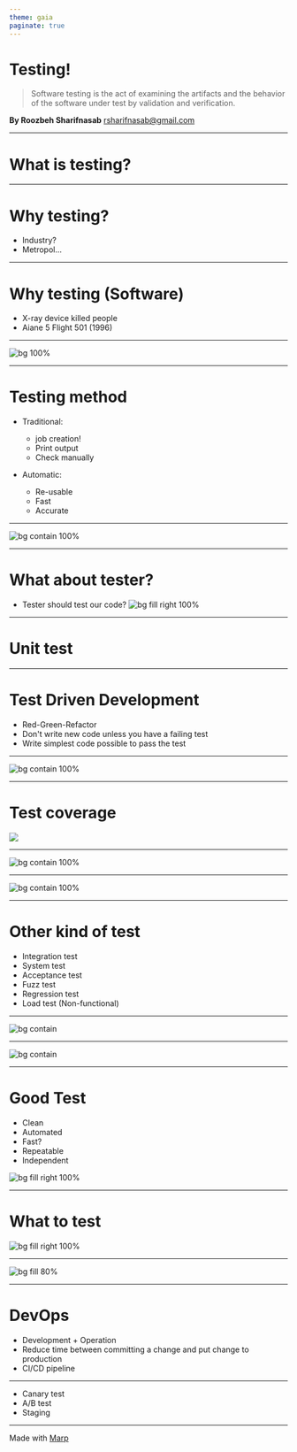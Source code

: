 ```yaml
---
theme: gaia
paginate: true
---
```


# Testing!

> Software testing is the act of examining the artifacts and the behavior of the software under test by validation and verification.

**By Roozbeh Sharifnasab**
rsharifnasab@gmail.com

------------

# What is testing?



------------

# Why testing?


+ Industry?
+ Metropol...


-----------

# Why testing (Software)

+ X-ray device killed people
+ Aiane 5 Flight 501 (1996)

------------

![bg 100%](./images/ariane-5.png)

------------

# Testing method

+ Traditional:
    + job creation!
    + Print output
    + Check manually

+ Automatic:
    + Re-usable
    + Fast
    + Accurate


------------------

![bg contain 100%](./images/logs.jpg)

------------------


# What about tester?

+ Tester should test our code?
![bg fill right 100%](./images/meme1.png)


------------------

# Unit test

------------------


# Test Driven Development
+ Red-Green-Refactor
+ Don't write new code unless you have a failing test
+ Write simplest code possible to pass the test

-------------------

![bg contain 100%](./images/ReddGreenRefactor.jpg)


----------------

# Test coverage

![](./images/code-cov.png)

--------------


![bg contain 100%](./images/integration2.png)

-------------

![bg contain 100%](./images/integration.jpg)

---------------

# Other kind of test
+ Integration test
+ System test
+ Acceptance test
+ Fuzz test
+ Regression test
+ Load test (Non-functional)


--------------

![bg contain](./images/pyramird.png)

--------------

![bg contain](./images/pyramid2.png)

---------------

# Good Test
+ Clean
+ Automated
+ Fast?
+ Repeatable
+ Independent

![bg fill right 100%](./images/sheldon.png)



--------------

# What to test

![bg fill right 100%](./images/meme2.jpg)

---------------

![bg fill 80%](./images/QA.jpg)



--------------

# DevOps
+ Development + Operation
+ Reduce time between committing a change and put change to production
+ CI/CD pipeline


--------------

+ Canary test
+ A/B test
+ Staging


---------------

Made with [Marp](https://marp.app/)
